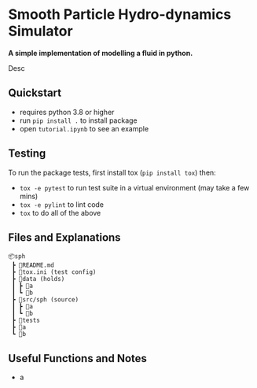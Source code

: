 # Smooth Particle Hydro-dynamics Simulator

**A simple implementation of modelling a fluid in python.**

Desc

## Quickstart

* requires python 3.8 or higher
* run `pip install .` to install package
* open `tutorial.ipynb` to see an example

## Testing

To run the package tests, first install tox (`pip install tox`) then:

* `tox -e pytest` to run test suite in a virtual environment (may take a few mins)
* `tox -e pylint` to lint code
* `tox` to do all of the above

## Files and Explanations

```code
📦sph
 ┣ 📜README.md
 ┣ 📜tox.ini (test config)
 ┣ 📂data (holds)
 ┃ ┣ 📜a
 ┃ ┗ 📜b
 ┣ 📂src/sph (source)
 ┃ ┣ 📜a
 ┃ ┗ 📜b
 ┣ 📂tests
 ┣ 📜a
 ┗ 📜b
```

## Useful Functions and Notes

* a
